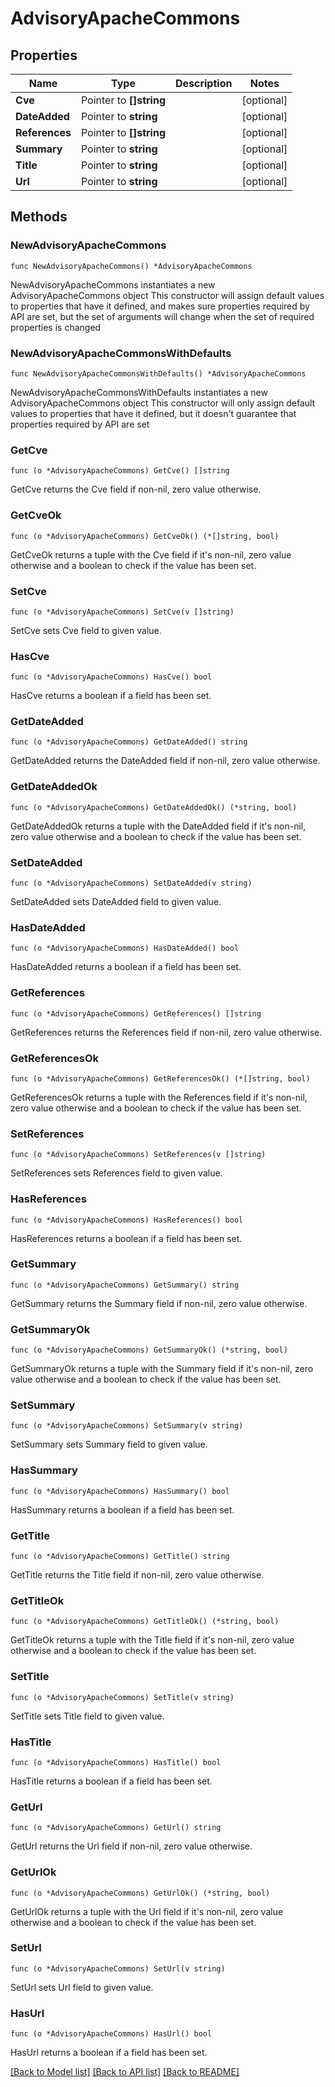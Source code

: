 # AdvisoryApacheCommons

## Properties

Name | Type | Description | Notes
------------ | ------------- | ------------- | -------------
**Cve** | Pointer to **[]string** |  | [optional] 
**DateAdded** | Pointer to **string** |  | [optional] 
**References** | Pointer to **[]string** |  | [optional] 
**Summary** | Pointer to **string** |  | [optional] 
**Title** | Pointer to **string** |  | [optional] 
**Url** | Pointer to **string** |  | [optional] 

## Methods

### NewAdvisoryApacheCommons

`func NewAdvisoryApacheCommons() *AdvisoryApacheCommons`

NewAdvisoryApacheCommons instantiates a new AdvisoryApacheCommons object
This constructor will assign default values to properties that have it defined,
and makes sure properties required by API are set, but the set of arguments
will change when the set of required properties is changed

### NewAdvisoryApacheCommonsWithDefaults

`func NewAdvisoryApacheCommonsWithDefaults() *AdvisoryApacheCommons`

NewAdvisoryApacheCommonsWithDefaults instantiates a new AdvisoryApacheCommons object
This constructor will only assign default values to properties that have it defined,
but it doesn't guarantee that properties required by API are set

### GetCve

`func (o *AdvisoryApacheCommons) GetCve() []string`

GetCve returns the Cve field if non-nil, zero value otherwise.

### GetCveOk

`func (o *AdvisoryApacheCommons) GetCveOk() (*[]string, bool)`

GetCveOk returns a tuple with the Cve field if it's non-nil, zero value otherwise
and a boolean to check if the value has been set.

### SetCve

`func (o *AdvisoryApacheCommons) SetCve(v []string)`

SetCve sets Cve field to given value.

### HasCve

`func (o *AdvisoryApacheCommons) HasCve() bool`

HasCve returns a boolean if a field has been set.

### GetDateAdded

`func (o *AdvisoryApacheCommons) GetDateAdded() string`

GetDateAdded returns the DateAdded field if non-nil, zero value otherwise.

### GetDateAddedOk

`func (o *AdvisoryApacheCommons) GetDateAddedOk() (*string, bool)`

GetDateAddedOk returns a tuple with the DateAdded field if it's non-nil, zero value otherwise
and a boolean to check if the value has been set.

### SetDateAdded

`func (o *AdvisoryApacheCommons) SetDateAdded(v string)`

SetDateAdded sets DateAdded field to given value.

### HasDateAdded

`func (o *AdvisoryApacheCommons) HasDateAdded() bool`

HasDateAdded returns a boolean if a field has been set.

### GetReferences

`func (o *AdvisoryApacheCommons) GetReferences() []string`

GetReferences returns the References field if non-nil, zero value otherwise.

### GetReferencesOk

`func (o *AdvisoryApacheCommons) GetReferencesOk() (*[]string, bool)`

GetReferencesOk returns a tuple with the References field if it's non-nil, zero value otherwise
and a boolean to check if the value has been set.

### SetReferences

`func (o *AdvisoryApacheCommons) SetReferences(v []string)`

SetReferences sets References field to given value.

### HasReferences

`func (o *AdvisoryApacheCommons) HasReferences() bool`

HasReferences returns a boolean if a field has been set.

### GetSummary

`func (o *AdvisoryApacheCommons) GetSummary() string`

GetSummary returns the Summary field if non-nil, zero value otherwise.

### GetSummaryOk

`func (o *AdvisoryApacheCommons) GetSummaryOk() (*string, bool)`

GetSummaryOk returns a tuple with the Summary field if it's non-nil, zero value otherwise
and a boolean to check if the value has been set.

### SetSummary

`func (o *AdvisoryApacheCommons) SetSummary(v string)`

SetSummary sets Summary field to given value.

### HasSummary

`func (o *AdvisoryApacheCommons) HasSummary() bool`

HasSummary returns a boolean if a field has been set.

### GetTitle

`func (o *AdvisoryApacheCommons) GetTitle() string`

GetTitle returns the Title field if non-nil, zero value otherwise.

### GetTitleOk

`func (o *AdvisoryApacheCommons) GetTitleOk() (*string, bool)`

GetTitleOk returns a tuple with the Title field if it's non-nil, zero value otherwise
and a boolean to check if the value has been set.

### SetTitle

`func (o *AdvisoryApacheCommons) SetTitle(v string)`

SetTitle sets Title field to given value.

### HasTitle

`func (o *AdvisoryApacheCommons) HasTitle() bool`

HasTitle returns a boolean if a field has been set.

### GetUrl

`func (o *AdvisoryApacheCommons) GetUrl() string`

GetUrl returns the Url field if non-nil, zero value otherwise.

### GetUrlOk

`func (o *AdvisoryApacheCommons) GetUrlOk() (*string, bool)`

GetUrlOk returns a tuple with the Url field if it's non-nil, zero value otherwise
and a boolean to check if the value has been set.

### SetUrl

`func (o *AdvisoryApacheCommons) SetUrl(v string)`

SetUrl sets Url field to given value.

### HasUrl

`func (o *AdvisoryApacheCommons) HasUrl() bool`

HasUrl returns a boolean if a field has been set.


[[Back to Model list]](../README.md#documentation-for-models) [[Back to API list]](../README.md#documentation-for-api-endpoints) [[Back to README]](../README.md)


